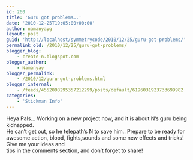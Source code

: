 ```yaml
---
id: 260
title: 'Guru got problems….'
date: '2010-12-25T19:05:00+00:00'
author: namanyayg
layout: post
guid: 'http://localhost/symmetrycode/2010/12/25/guru-got-problems/'
permalink_old: /2010/12/25/guru-got-problems/
blogger_blog:
    - create-n.blogspot.com
blogger_author:
    - Namanyay
blogger_permalink:
    - /2010/12/guru-got-problems.html
blogger_internal:
    - /feeds/4552098295357212299/posts/default/6196031923733699982
categories:
    - 'Stickman Info'
---
```


Heya Pals… Working on a new project now, and it is about N’s guru being kidnapped.  
He can’t get out, so he telepath’s N to save him.. Prepare to be ready for awesome action, blood, fights,sounds and some new effects and tricks! Give me your ideas and  
tips in the comments section, and don’t forget to share!